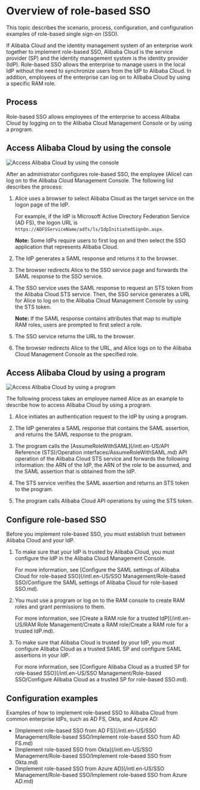 # Overview of role-based SSO

This topic describes the scenario, process, configuration, and configuration examples of role-based single sign-on \(SSO\).

If Alibaba Cloud and the identity management system of an enterprise work together to implement role-based SSO, Alibaba Cloud is the service provider \(SP\) and the identity management system is the identity provider \(IdP\). Role-based SSO allows the enterprise to manage users in the local IdP without the need to synchronize users from the IdP to Alibaba Cloud. In addition, employees of the enterprise can log on to Alibaba Cloud by using a specific RAM role.

## Process

Role-based SSO allows employees of the enterprise to access Alibaba Cloud by logging on to the Alibaba Cloud Management Console or by using a program.

## Access Alibaba Cloud by using the console

![Access Alibaba Cloud by using the console](https://static-aliyun-doc.oss-cn-hangzhou.aliyuncs.com/assets/img/en-US/6320549951/p40723.png)

After an administrator configures role-based SSO, the employee \(Alice\) can log on to the Alibaba Cloud Management Console. The following list describes the process:

1.  Alice uses a browser to select Alibaba Cloud as the target service on the logon page of the IdP.

    For example, if the IdP is Microsoft Active Directory Federation Service \(AD FS\), the logon URL is `https://ADFSServiceName/adfs/ls/IdpInitiatedSignOn.aspx`.

    **Note:** Some IdPs require users to first log on and then select the SSO application that represents Alibaba Cloud.

2.  The IdP generates a SAML response and returns it to the browser.

3.  The browser redirects Alice to the SSO service page and forwards the SAML response to the SSO service.

4.  The SSO service uses the SAML response to request an STS token from the Alibaba Cloud STS service. Then, the SSO service generates a URL for Alice to log on to the Alibaba Cloud Management Console by using the STS token.

    **Note:** If the SAML response contains attributes that map to multiple RAM roles, users are prompted to first select a role.

5.  The SSO service returns the URL to the browser.

6.  The browser redirects Alice to the URL, and Alice logs on to the Alibaba Cloud Management Console as the specified role.


## Access Alibaba Cloud by using a program

![Access Alibaba Cloud by using a program](https://static-aliyun-doc.oss-cn-hangzhou.aliyuncs.com/assets/img/en-US/7320549951/p40724.png)

The following process takes an employee named Alice as an example to describe how to access Alibaba Cloud by using a program.

1.  Alice initiates an authentication request to the IdP by using a program.

2.  The IdP generates a SAML response that contains the SAML assertion, and returns the SAML response to the program.

3.  The program calls the [AssumeRoleWithSAML](/intl.en-US/API Reference (STS)/Operation interfaces/AssumeRoleWithSAML.md) API operation of the Alibaba Cloud STS service and forwards the following information: the ARN of the IdP, the ARN of the role to be assumed, and the SAML assertion that is obtained from the IdP.

4.  The STS service verifies the SAML assertion and returns an STS token to the program.

5.  The program calls Alibaba Cloud API operations by using the STS token.


## Configure role-based SSO

Before you implement role-based SSO, you must establish trust between Alibaba Cloud and your IdP.

1.  To make sure that your IdP is trusted by Alibaba Cloud, you must configure the IdP in the Alibaba Cloud Management Console.

    For more information, see [Configure the SAML settings of Alibaba Cloud for role-based SSO](/intl.en-US/SSO Management/Role-based SSO/Configure the SAML settings of Alibaba Cloud for role-based SSO.md).

2.  You must use a program or log on to the RAM console to create RAM roles and grant permissions to them.

    For more information, see [Create a RAM role for a trusted IdP](/intl.en-US/RAM Role Management/Create a RAM role/Create a RAM role for a trusted IdP.md).

3.  To make sure that Alibaba Cloud is trusted by your IdP, you must configure Alibaba Cloud as a trusted SAML SP and configure SAML assertions in your IdP.

    For more information, see [Configure Alibaba Cloud as a trusted SP for role-based SSO](/intl.en-US/SSO Management/Role-based SSO/Configure Alibaba Cloud as a trusted SP for role-based SSO.md).


## Configuration examples

Examples of how to implement role-based SSO to Alibaba Cloud from common enterprise IdPs, such as AD FS, Okta, and Azure AD:

-   [Implement role-based SSO from AD FS](/intl.en-US/SSO Management/Role-based SSO/Implement role-based SSO from AD FS.md)
-   [Implement role-based SSO from Okta](/intl.en-US/SSO Management/Role-based SSO/Implement role-based SSO from Okta.md)
-   [Implement role-based SSO from Azure AD](/intl.en-US/SSO Management/Role-based SSO/Implement role-based SSO from Azure AD.md)

